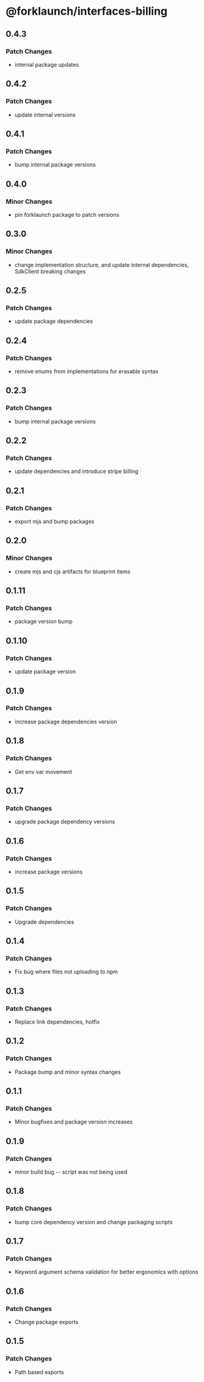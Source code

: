 # @forklaunch/interfaces-billing

## 0.4.3

### Patch Changes

- internal package updates

## 0.4.2

### Patch Changes

- update internal versions

## 0.4.1

### Patch Changes

- bump internal package versions

## 0.4.0

### Minor Changes

- pin forklaunch package to patch versions

## 0.3.0

### Minor Changes

- change implementation structure, and update internal dependencies, SdkClient breaking changes

## 0.2.5

### Patch Changes

- update package dependencies

## 0.2.4

### Patch Changes

- remove enums from implementations for erasable syntax

## 0.2.3

### Patch Changes

- bump internal package versions

## 0.2.2

### Patch Changes

- update dependencies and introduce stripe billing

## 0.2.1

### Patch Changes

- export mjs and bump packages

## 0.2.0

### Minor Changes

- create mjs and cjs artifacts for blueprint items

## 0.1.11

### Patch Changes

- package version bump

## 0.1.10

### Patch Changes

- update package version

## 0.1.9

### Patch Changes

- increase package dependencies version

## 0.1.8

### Patch Changes

- Get env var movement

## 0.1.7

### Patch Changes

- upgrade package dependency versions

## 0.1.6

### Patch Changes

- increase package versions

## 0.1.5

### Patch Changes

- Upgrade dependencies

## 0.1.4

### Patch Changes

- Fix bug where files not uploading to npm

## 0.1.3

### Patch Changes

- Replace link dependencies, hotfix

## 0.1.2

### Patch Changes

- Package bump and minor syntax changes

## 0.1.1

### Patch Changes

- Minor bugfixes and package version increases

## 0.1.9

### Patch Changes

- minor build bug -- script was not being used

## 0.1.8

### Patch Changes

- bump core dependency version and change packaging scripts

## 0.1.7

### Patch Changes

- Keyword argument schema validation for better ergonomics with options

## 0.1.6

### Patch Changes

- Change package exports

## 0.1.5

### Patch Changes

- Path based exports
